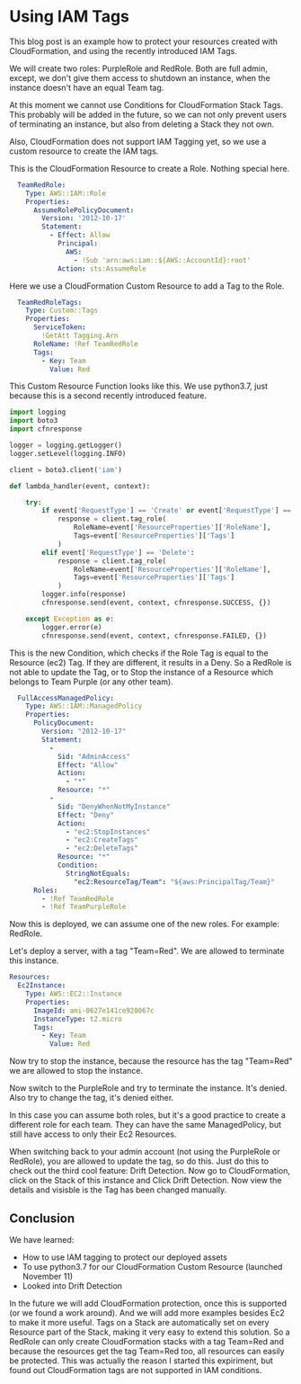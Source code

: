 # Using IAM Tags

This blog post is an example how to protect your resources created with CloudFormation, and using the recently introduced IAM Tags.

We will create two roles: PurpleRole and RedRole. Both are full admin, except, we don't give them access to shutdown an instance, when the instance doesn't have an equal Team tag.

At this moment we cannot use Conditions for CloudFormation Stack Tags. This probably will be added in the future, so we can not only prevent users of terminating an instance, but also from deleting a Stack they not own.

Also, CloudFormation does not support IAM Tagging yet, so we use a custom resource to create the IAM tags.

This is the CloudFormation Resource to create a Role. Nothing special here.

```yaml
  TeamRedRole:
    Type: AWS::IAM::Role
    Properties: 
      AssumeRolePolicyDocument:
        Version: '2012-10-17'
        Statement:
          - Effect: Allow
            Principal:
              AWS:
                - !Sub 'arn:aws:iam::${AWS::AccountId}:root'
            Action: sts:AssumeRole
```

Here we use a CloudFormation Custom Resource to add a Tag to the Role.

```yaml
  TeamRedRoleTags:
    Type: Custom::Tags
    Properties:
      ServiceToken:
        !GetAtt Tagging.Arn
      RoleName: !Ref TeamRedRole
      Tags:
        - Key: Team
          Value: Red
```

This Custom Resource Function looks like this. We use python3.7, just because this is a second recently introduced feature.

```python
import logging
import boto3
import cfnresponse

logger = logging.getLogger()
logger.setLevel(logging.INFO)

client = boto3.client('iam')

def lambda_handler(event, context):

    try:
        if event['RequestType'] == 'Create' or event['RequestType'] == 'Update':
            response = client.tag_role(
                RoleName=event['ResourceProperties']['RoleName'],
                Tags=event['ResourceProperties']['Tags']
            )
        elif event['RequestType'] == 'Delete':
            response = client.tag_role(
                RoleName=event['ResourceProperties']['RoleName'],
                Tags=event['ResourceProperties']['Tags']
            )
        logger.info(response)
        cfnresponse.send(event, context, cfnresponse.SUCCESS, {})

    except Exception as e:
        logger.error(e)
        cfnresponse.send(event, context, cfnresponse.FAILED, {})
```

This is the new Condition, which checks if the Role Tag is equal to the Resource (ec2) Tag. If they are different, it results in a Deny. So a RedRole is not able to update the Tag, or to Stop the instance of a Resource which belongs to Team Purple (or any other team). 

```yaml
  FullAccessManagedPolicy:
    Type: AWS::IAM::ManagedPolicy
    Properties:
      PolicyDocument:
        Version: "2012-10-17"
        Statement:
          - 
            Sid: "AdminAccess"
            Effect: "Allow"
            Action:
              - "*"
            Resource: "*"
          - 
            Sid: "DenyWhenNotMyInstance"
            Effect: "Deny"
            Action:
              - "ec2:StopInstances"
              - "ec2:CreateTags"
              - "ec2:DeleteTags"
            Resource: "*"
            Condition:
              StringNotEquals:
                "ec2:ResourceTag/Team": "${aws:PrincipalTag/Team}"
      Roles:
        - !Ref TeamRedRole
        - !Ref TeamPurpleRole
```

Now this is deployed, we can assume one of the new roles. For example: RedRole.

Let's deploy a server, with a tag "Team=Red". We are allowed to terminate this instance.

```yaml
Resources:
  Ec2Instance:
    Type: AWS::EC2::Instance
    Properties:
      ImageId: ami-0627e141ce928067c
      InstanceType: t2.micro
      Tags:
        - Key: Team
          Value: Red
```

Now try to stop the instance, because the resource has the tag "Team=Red" we are allowed to stop the instance.

Now switch to the PurpleRole and try to terminate the instance. It's denied. Also try to change the tag, it's denied either.

In this case you can assume both roles, but it's a good practice to create a different role for each team. They can have the same ManagedPolicy, but still have access to only their Ec2 Resources.

When switching back to your admin account (not using the PurpleRole or RedRole), you are allowed to update the tag, so do this. Just do this to check out the third cool feature: Drift Detection. Now go to CloudFormation, click on the Stack of this instance and Click Drift Detection. Now view the details and visisble is the Tag has been changed manually. 

## Conclusion

We have learned:

* How to use IAM tagging to protect our deployed assets
* To use python3.7 for our CloudFormation Custom Resource (launched November 11)
* Looked into Drift Detection

In the future we will add CloudFormation protection, once this is supported (or we found a work around). And we will add more examples besides Ec2 to make it more useful. Tags on a Stack are automatically set on every Resource part of the Stack, making it very easy to extend this solution. So a RedRole can only create CloudFormation stacks with a tag Team=Red and because the resources get the tag Team=Red too, all resources can easily be protected. This was actually the reason I started this expiriment, but found out CloudFormation tags are not supported in IAM conditions.
